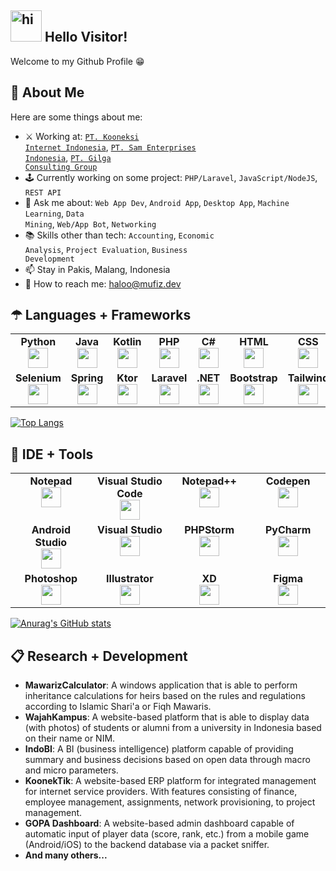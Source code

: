 <h2 dir="auto"><img src="https://media2.giphy.com/media/nJuVajYlaonyrru5zT/giphy.gif?cid=790b7611c7e0b448c5bc0be2eba579333414ca7204b10f07&rid=giphy.gif&ct=s" width="50" height="50" alt="hi"> Hello Visitor! </h2>
Welcome to my Github Profile 😁

<h2 dir="auto">👦 About Me</h2>
Here are some things about me:

- ⚔ Working at: <a href="https://www.koonek.net"><code>PT. Kooneksi Internet Indonesia</code><a>, <a href="https://www.samenterprise.co.id"><code>PT. Sam Enterprises Indonesia</code><a>, <a href="https://www.gilga.co.id"><code>PT. Gilga Consulting Group</code><a>
- 🕹 Currently working on some project: <code>PHP/Laravel</code>, <code>JavaScript/NodeJS</code>, <code>REST API</code>
- 💬 Ask me about: <code>Web App Dev</code>, <code>Android App</code>, <code>Desktop App</code>, <code>Machine Learning</code>, <code>Data Mining</code>, <code>Web/App Bot</code>, <code>Networking</code>
- 📚 Skills other than tech: <code>Accounting</code>, <code>Economic Analysis</code>, <code>Project Evaluation</code>, <code>Business Development</code>
- 📫 Stay in Pakis, Malang, Indonesia
- 📩 How to reach me: haloo@mufiz.dev


<h2 dir="auto">☂ Languages + Frameworks</h2>
<table width="460px">
    <tbody>
        <tr valign="top">
            <td width="100px" align="center">
            <span><strong>Python</strong></span><br>
            <img height="32px" src="https://cdn.jsdelivr.net/gh/devicons/devicon/icons/python/python-original.svg">
            </td>
            <td width="100px" align="center">
            <span><strong>Java</strong></span><br>
            <img height="32" src="https://cdn.jsdelivr.net/gh/devicons/devicon/icons/java/java-original.svg">
            </td>
            <td width="100px" align="center">
            <span><strong>Kotlin</strong></span><br>
            <img height="32px" src="https://cdn.jsdelivr.net/gh/devicons/devicon/icons/kotlin/kotlin-original.svg">
            </td>
            <td width="100px" align="center">
            <span><strong>PHP</strong></span><br>
            <img height="32px" src="https://cdn.jsdelivr.net/gh/devicons/devicon/icons/php/php-plain.svg">
            </td>
            <td width="100px" align="center">
            <span><strong>C#</strong></span><br>
            <img height="32px" src="https://cdn.jsdelivr.net/gh/devicons/devicon/icons/csharp/csharp-original.svg">
            </td>
            <td width="100px" align="center">
            <span><strong>HTML</strong></span><br>
            <img height="32" src="https://cdn.jsdelivr.net/gh/devicons/devicon/icons/html5/html5-original.svg">
            </td>
            <td width="100px" align="center">
            <span><strong>CSS</strong></span><br>
            <img height="32px" src="https://cdn.jsdelivr.net/gh/devicons/devicon/icons/css3/css3-original.svg">
            </td>
            <td width="100px" align="center">
            <span><strong>JavaScript</strong></span><br>
            <img height="32px" src="https://cdn.jsdelivr.net/gh/devicons/devicon/icons/javascript/javascript-original.svg">
            </td>
            <td width="100px" align="center">
            <span><strong>Bash</strong></span><br>
            <img height="32px" src="https://cdn.jsdelivr.net/gh/devicons/devicon/icons/bash/bash-original.svg">
            </td>
        </tr> 
        <tr valign="top">
            <td width="100px" align="center">
            <span><strong>Selenium</strong></span><br>
            <img height="32px" src="https://camo.githubusercontent.com/74ed64243ba05754329bc527cd4240ebd1c087a1/68747470733a2f2f73656c656e69756d2e6465762f696d616765732f73656c656e69756d5f6c6f676f5f7371756172655f677265656e2e706e67">
            </td>
            <td width="100px" align="center">
            <span><strong>Spring</strong></span><br>
            <img height="32px" src="https://cdn.jsdelivr.net/gh/devicons/devicon/icons/spring/spring-original.svg">
            </td>
            <td width="100px" align="center">
            <span><strong>Ktor</strong></span><br>
            <img height="32px" src="https://ktor.io/docs/images/ktor_logo.svg">
            </td>
            <td width="100px" align="center">
            <span><strong>Laravel</strong></span><br>
            <img height="32px" src="https://cdn.jsdelivr.net/gh/devicons/devicon/icons/laravel/laravel-plain.svg">
            </td>
            <td width="100px" align="center">
            <span><strong>.NET</strong></span><br>
            <img height="32px" src="https://cdn.jsdelivr.net/gh/devicons/devicon/icons/dot-net/dot-net-original.svg">
            </td>
            <td width="100px" align="center">
            <span><strong>Bootstrap</strong></span><br>
            <img height="32px" src="https://cdn.jsdelivr.net/gh/devicons/devicon/icons/bootstrap/bootstrap-original.svg">
            </td>
            <td width="100px" align="center">
            <span><strong>Tailwind</strong></span><br>
            <img height="32px" src="https://cdn.jsdelivr.net/gh/devicons/devicon/icons/tailwindcss/tailwindcss-plain.svg">
            </td>
            <td width="100px" align="center">
            <span><strong>NodeJS</strong></span><br>
            <img height="32px" src="https://cdn.jsdelivr.net/gh/devicons/devicon/icons/nodejs/nodejs-original.svg">
            </td>
            <td width="100px" align="center">
            <span><strong>RouterOS</strong></span><br>
            <img height="32px" src="https://cdn.kibrispdr.org/data/723/mikrotik-logo-png-25.jpg">
            </td>
        </tr> 
    </tbody>
</table>

[![Top Langs](https://github-readme-stats.vercel.app/api/top-langs/?username=mufizmq&layout=compact)](https://github.com/anuraghazra/github-readme-stats)
    

<h2 dir="auto">🔬 IDE + Tools</h2>
<table width="460px">
    <tbody>
        <tr valign="top">
            <td width="250px" align="center">
            <span><strong>Notepad</strong></span><br>
            <img height="32px" src="https://upload.wikimedia.org/wikipedia/en/2/2a/Notepad.png">
            </td>
            <td width="250px" align="center">
            <span><strong>Visual Studio Code</strong></span><br>
            <img height="32" src="https://upload.wikimedia.org/wikipedia/commons/9/9a/Visual_Studio_Code_1.35_icon.svg">
            </td>
            <td width="250px" align="center">
            <span><strong>Notepad++</strong></span><br>
            <img height="32px" src="https://upload.wikimedia.org/wikipedia/commons/0/0f/Notepad%2B%2B_Logo.png">
            </td>
            <td width="250px" align="center">
            <span><strong>Codepen</strong></span><br>
            <img height="32px" src="https://cpwebassets.codepen.io/assets/favicon/logo-pin-8f3771b1072e3c38bd662872f6b673a722f4b3ca2421637d5596661b4e2132cc.svg">
            </td>
        </tr>
        <tr valign="top">
            <td width="250px" align="center">
            <span><strong>Android Studio</strong></span><br>
            <img height="32px" src="https://upload.wikimedia.org/wikipedia/commons/9/95/Android_Studio_Icon_3.6.svg">
            </td>
            <td width="250px" align="center">
            <span><strong>Visual Studio</strong></span><br>
            <img height="32" src="https://upload.wikimedia.org/wikipedia/commons/5/59/Visual_Studio_Icon_2019.svg">
            </td>
            <td width="250px" align="center">
            <span><strong>PHPStorm</strong></span><br>
            <img height="32px" src="https://upload.wikimedia.org/wikipedia/commons/c/c9/PhpStorm_Icon.svg">
            </td>
            <td width="250px" align="center">
            <span><strong>PyCharm</strong></span><br>
            <img height="32px" src="https://upload.wikimedia.org/wikipedia/commons/1/1d/PyCharm_Icon.svg">
            </td>
        </tr>
        <tr valign="top">
            <td width="250px" align="center">
            <span><strong>Photoshop</strong></span><br>
            <img height="32px" src="https://upload.wikimedia.org/wikipedia/commons/a/af/Adobe_Photoshop_CC_icon.svg">
            </td>
            <td width="250px" align="center">
            <span><strong>Illustrator</strong></span><br>
            <img height="32" src="https://upload.wikimedia.org/wikipedia/commons/f/fb/Adobe_Illustrator_CC_icon.svg">
            </td>
            <td width="250px" align="center">
            <span><strong>XD</strong></span><br>
            <img height="32px" src="https://upload.wikimedia.org/wikipedia/commons/c/c2/Adobe_XD_CC_icon.svg">
            </td>
            <td width="250px" align="center">
            <span><strong>Figma</strong></span><br>
            <img height="32px" src="https://upload.wikimedia.org/wikipedia/commons/3/33/Figma-logo.svg">
            </td>
        </tr>
    </tbody>
</table>

[![Anurag's GitHub stats](https://github-readme-stats.vercel.app/api?username=mufizmq)](https://github.com/anuraghazra/github-readme-stats)

<h2 dir="auto">📋 Research + Development</h2>
 <ul dir="auto">
    <li><b>MawarizCalculator</b>: A windows application that is able to perform inheritance calculations for heirs based on the rules and regulations according to Islamic Shari'a or Fiqh Mawaris.
    </li>
    <li><b>WajahKampus</b>: A website-based platform that is able to display data (with photos) of students or alumni from a university in Indonesia based on their name or NIM.
    </li>
    <li><b>IndoBI</b>: A BI (business intelligence) platform capable of providing summary and business decisions based on open data through macro and micro parameters.
    </li>
    <li><b>KoonekTik</b>: A website-based ERP platform for integrated management for internet service providers. With features consisting of finance, employee management, assignments, network provisioning, to project management.
    </li>
    <li><b>GOPA Dashboard</b>: A website-based admin dashboard capable of automatic input of player data (score, rank, etc.) from a mobile game (Android/iOS) to the backend database via a packet sniffer.
    </li>
    <li><b>And many others...</b>
    </li>
</ul>
